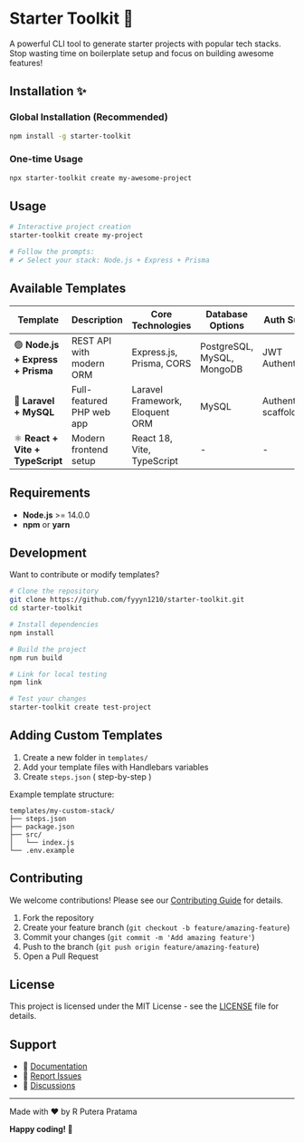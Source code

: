 # Starter Toolkit 🚀

A powerful CLI tool to generate starter projects with popular tech stacks. Stop wasting time on boilerplate setup and focus on building awesome features!


## Installation  ✨

### Global Installation (Recommended)
```bash
npm install -g starter-toolkit
```

### One-time Usage
```bash
npx starter-toolkit create my-awesome-project
```

## Usage

```bash
# Interactive project creation
starter-toolkit create my-project

# Follow the prompts:
# ✔ Select your stack: Node.js + Express + Prisma
```

## Available Templates

| Template | Description | Core Technologies | Database Options | Auth Support |
|----------|-------------|-------------------|------------------|--------------|
| 🟢 **Node.js + Express + Prisma** | REST API with modern ORM | Express.js, Prisma, CORS | PostgreSQL, MySQL, MongoDB | JWT Authentication |
| 🔴 **Laravel + MySQL** | Full-featured PHP web app | Laravel Framework, Eloquent ORM | MySQL | Authentication scaffolding |
| ⚛️ **React + Vite + TypeScript** | Modern frontend setup | React 18, Vite, TypeScript | - | - |


## Requirements

- **Node.js** >= 14.0.0
- **npm** or **yarn**

## Development

Want to contribute or modify templates?

```bash
# Clone the repository
git clone https://github.com/fyyyn1210/starter-toolkit.git
cd starter-toolkit

# Install dependencies
npm install

# Build the project
npm run build

# Link for local testing
npm link

# Test your changes
starter-toolkit create test-project
```

## Adding Custom Templates

1. Create a new folder in `templates/`
2. Add your template files with Handlebars variables
3. Create `steps.json` ( step-by-step )


Example template structure:
```
templates/my-custom-stack/
├── steps.json
├── package.json
├── src/
│   └── index.js
└── .env.example
```

## Contributing

We welcome contributions! Please see our [Contributing Guide](CONTRIBUTING.md) for details.

1. Fork the repository
2. Create your feature branch (`git checkout -b feature/amazing-feature`)
3. Commit your changes (`git commit -m 'Add amazing feature'`)
4. Push to the branch (`git push origin feature/amazing-feature`)
5. Open a Pull Request

## License

This project is licensed under the MIT License - see the [LICENSE](LICENSE) file for details.

## Support

- 📖 [Documentation](https://github.com/fyyyn1210/starter-toolkit/wiki)
- 🐛 [Report Issues](https://github.com/fyyyn1210/starter-toolkit/issues)
- 💬 [Discussions](https://github.com/fyyyn1210/starter-toolkit/discussions)

---

Made with ❤️ by R Putera Pratama

**Happy coding! 🎉**